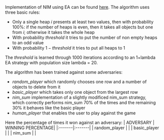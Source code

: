 Implementation of NIM using EA can be found [here](). 
The algorithm uses three basic rules:
- Only a single heap $i$ presents at least two values, then with probability 100%: if the number of heaps is even, then it takes all objects but one from $i$; otherwise it takes the whole heap 
- With probability $threshold$ it tries to put the number of non empty heaps to an odd value
- With probability $1-threshold$ it tries to put all heaps to 1
 
The $threshold$ is learned through 1000 iterations according to an 1+lambda EA strategy with population size lambda = 20.

The algorithm has been trained against some adversaries:
- *random_player* which randomly chooses one row and a number of objects to delete from it
- *basic_player* which takes only one object from the largest row
- *nim_sum* implementation of a slightly modificed nim_sum strategy, which correctly performs nim_sum 70% of the times and the remaining 30% it behaves like the basic player
- *human_player* that enables the user to play against the game

Here the percentage of times it won against an adversary:
| ADVERSARY  | WINNING PERCENTAGE| 
|:-------|:-------|
| random_player      |      |
| basic_player      |      |
| nim_sum      |   |
